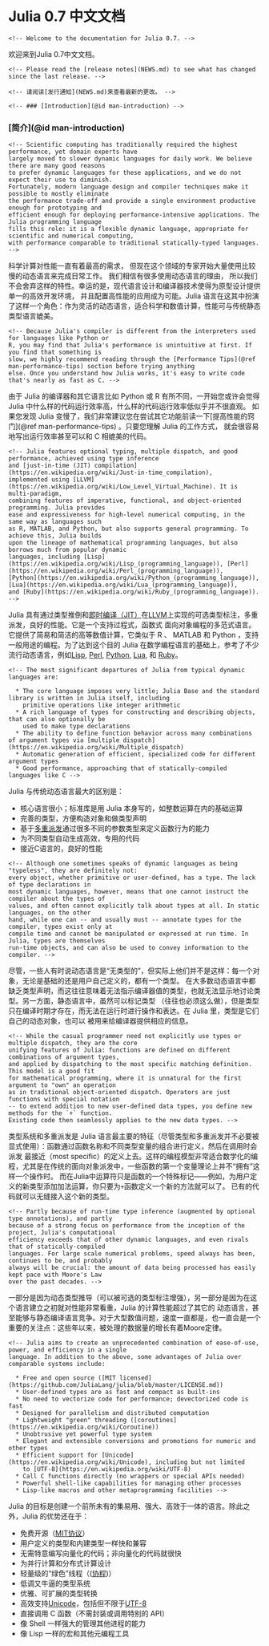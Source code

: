 # Julia 0.7 中文文档

```@raw html
<!-- Welcome to the documentation for Julia 0.7. -->
```

欢迎来到Julia 0.7中文文档。

```@raw html
<!-- Please read the [release notes](NEWS.md) to see what has changed since the last release. -->

<!-- 请阅读[发行通知](NEWS.md)来查看最新的更改。 -->
```

```@raw html
<!-- ### [Introduction](@id man-introduction) -->
```

### [简介](@id man-introduction)

```@raw html
<!-- Scientific computing has traditionally required the highest performance, yet domain experts have
largely moved to slower dynamic languages for daily work. We believe there are many good reasons
to prefer dynamic languages for these applications, and we do not expect their use to diminish.
Fortunately, modern language design and compiler techniques make it possible to mostly eliminate
the performance trade-off and provide a single environment productive enough for prototyping and
efficient enough for deploying performance-intensive applications. The Julia programming language
fills this role: it is a flexible dynamic language, appropriate for scientific and numerical computing,
with performance comparable to traditional statically-typed languages. -->
```

科学计算对性能一直有着最高的需求， 但现在这个领域的专家开始大量使用比较慢的动态语言来完成日常工作。
我们相信有很多使用动态语言的理由， 所以我们不会舍弃这样的特性。幸运的是，现代语言设计和编译器技术使得为原型设计提供单一的高效开发环境，
并且配置高性能的应用成为可能。Julia 语言在这其中扮演了这样一个角色：作为灵活的动态语言，适合科学和数值计算，性能可与传统静态类型语言媲美。

```@raw html
<!-- Because Julia's compiler is different from the interpreters used for languages like Python or
R, you may find that Julia's performance is unintuitive at first. If you find that something is
slow, we highly recommend reading through the [Performance Tips](@ref man-performance-tips) section before trying anything
else. Once you understand how Julia works, it's easy to write code that's nearly as fast as C. -->
```

由于 Julia 的编译器和其它语言比如 Python 或 R 有所不同，一开始您或许会觉得 Julia 中什么样的代码运行效率高，什么样的代码运行效率低似乎并不很直观。
如果您发现 Julia 变慢了，我们非常建议您在尝试其它功能前读一下[提高性能的窍门](@ref man-performance-tips) 。只要您理解 Julia 的工作方式，
就会很容易地写出运行效率甚至可以和 C 相媲美的代码。

```@raw html
<!-- Julia features optional typing, multiple dispatch, and good performance, achieved using type inference
and [just-in-time (JIT) compilation](https://en.wikipedia.org/wiki/Just-in-time_compilation),
implemented using [LLVM](https://en.wikipedia.org/wiki/Low_Level_Virtual_Machine). It is multi-paradigm,
combining features of imperative, functional, and object-oriented programming. Julia provides
ease and expressiveness for high-level numerical computing, in the same way as languages such
as R, MATLAB, and Python, but also supports general programming. To achieve this, Julia builds
upon the lineage of mathematical programming languages, but also borrows much from popular dynamic
languages, including [Lisp](https://en.wikipedia.org/wiki/Lisp_(programming_language)), [Perl](https://en.wikipedia.org/wiki/Perl_(programming_language)),
[Python](https://en.wikipedia.org/wiki/Python_(programming_language)), [Lua](https://en.wikipedia.org/wiki/Lua_(programming_language)),
and [Ruby](https://en.wikipedia.org/wiki/Ruby_(programming_language)). -->
```

Julia 具有通过类型推倒和[即时编译（JIT）](https://en.wikipedia.org/wiki/Just-in-time_compilation)在[LLVM](https://en.wikipedia.org/wiki/Low_Level_Virtual_Machine)上实现的可选类型标注，多重派发，良好的性能。它是一个支持过程式，函数式
面向对象编程的多范式语言。它提供了简易和简洁的高等数值计算，它类似于 R 、 MATLAB 和 Python ，支持一般用途的编程。为了达到这个目的
Julia 在数学编程语言的基础上，参考了不少流行动态语言，例如[Lisp](https://en.wikipedia.org/wiki/Lisp_(programming_language)), [Perl](https://en.wikipedia.org/wiki/Perl_(programming_language)),
[Python](https://en.wikipedia.org/wiki/Python_(programming_language)), [Lua](https://en.wikipedia.org/wiki/Lua_(programming_language)),
和 [Ruby](https://en.wikipedia.org/wiki/Ruby_(programming_language))。

```@raw html
<!-- The most significant departures of Julia from typical dynamic languages are:

  * The core language imposes very little; Julia Base and the standard library is written in Julia itself, including
    primitive operations like integer arithmetic
  * A rich language of types for constructing and describing objects, that can also optionally be
    used to make type declarations
  * The ability to define function behavior across many combinations of argument types via [multiple dispatch](https://en.wikipedia.org/wiki/Multiple_dispatch)
  * Automatic generation of efficient, specialized code for different argument types
  * Good performance, approaching that of statically-compiled languages like C -->
```

Julia 与传统动态语言最大的区别是：

  * 核心语言很小；标准库是用 Julia 本身写的，如整数运算在内的基础运算
  * 完善的类型，方便构造对象和做类型声明
  * 基于[多重派发](https://en.wikipedia.org/wiki/Multiple_dispatch)通过很多不同的参数类型来定义函数行为的能力
  * 为不同类型自动生成高效，专用的代码
  * 接近C语言的，良好的性能

```@raw html
<!-- Although one sometimes speaks of dynamic languages as being "typeless", they are definitely not:
every object, whether primitive or user-defined, has a type. The lack of type declarations in
most dynamic languages, however, means that one cannot instruct the compiler about the types of
values, and often cannot explicitly talk about types at all. In static languages, on the other
hand, while one can -- and usually must -- annotate types for the compiler, types exist only at
compile time and cannot be manipulated or expressed at run time. In Julia, types are themselves
run-time objects, and can also be used to convey information to the compiler. -->
```

尽管，一些人有时说动态语言是“无类型的”，但实际上他们并不是这样：每一个对象，无论是基础的还是用户自己定义的，都有一个类型。
在大多数动态语言中都缺乏类型声明，而这往往意味着无法指示编译器值的类型，也就无法显示地讨论类型。另一方面，静态语言中，虽然可以标记类型
（往往也必须这么做），但是类型只在编译时期才存在，而无法在运行时进行操作和表达。在 Julia 里，类型是它们自己的动态对象，也可以
被用来给编译器提供相应的信息。

```@raw html
<!-- While the casual programmer need not explicitly use types or multiple dispatch, they are the core
unifying features of Julia: functions are defined on different combinations of argument types,
and applied by dispatching to the most specific matching definition. This model is a good fit
for mathematical programming, where it is unnatural for the first argument to "own" an operation
as in traditional object-oriented dispatch. Operators are just functions with special notation
-- to extend addition to new user-defined data types, you define new methods for the `+` function.
Existing code then seamlessly applies to the new data types. -->
```

类型系统和多重派发是 Julia 语言最主要的特征（尽管类型和多重派发并不必要被显式使用）：函数通过函数名称和不同类型变量的组合进行定义，然后在调用时会派发
最接近（most specific）的定义上去。这样的编程模型非常适合数学化的编程，尤其是在传统的面向对象派发中，一些函数的第一个变量理论上并不“拥有”这样一个操作时。
而在Julia中运算符只是函数的一个特殊标记——例如，为用户定义的新类型添加加法运算，你只要为`+`函数定义一个新的方法就可以了。
已有的代码就可以无缝接入这个新的类型。

```@raw html
<!-- Partly because of run-time type inference (augmented by optional type annotations), and partly
because of a strong focus on performance from the inception of the project, Julia's computational
efficiency exceeds that of other dynamic languages, and even rivals that of statically-compiled
languages. For large scale numerical problems, speed always has been, continues to be, and probably
always will be crucial: the amount of data being processed has easily kept pace with Moore's Law
over the past decades. -->
```

一部分是因为动态类型推导（可以被可选的类型标注增强），另一部分是因为在这个语言建立之初就对性能非常看重，Julia 的计算性能超过了其它的
动态语言，甚至能够与静态编译语言竞争。对于大型数值问题，速度一直都是，也一直会是一个重要的关注点：这些年以来，被处理的数据量的增长有着Moore定律。

```@raw html
<!-- Julia aims to create an unprecedented combination of ease-of-use, power, and efficiency in a single
language. In addition to the above, some advantages of Julia over comparable systems include:

  * Free and open source ([MIT licensed](https://github.com/JuliaLang/julia/blob/master/LICENSE.md))
  * User-defined types are as fast and compact as built-ins
  * No need to vectorize code for performance; devectorized code is fast
  * Designed for parallelism and distributed computation
  * Lightweight "green" threading ([coroutines](https://en.wikipedia.org/wiki/Coroutine))
  * Unobtrusive yet powerful type system
  * Elegant and extensible conversions and promotions for numeric and other types
  * Efficient support for [Unicode](https://en.wikipedia.org/wiki/Unicode), including but not limited
    to [UTF-8](https://en.wikipedia.org/wiki/UTF-8)
  * Call C functions directly (no wrappers or special APIs needed)
  * Powerful shell-like capabilities for managing other processes
  * Lisp-like macros and other metaprogramming facilities -->
```

Julia 的目标是创建一个前所未有的集易用、强大、高效于一体的语言。除此之外，Julia 的优势还在于：

  * 免费开源（[MIT协议](https://github.com/JuliaLang/julia/blob/master/LICENSE.md)）
  * 用户定义的类型和内建类型一样快和兼容
  * 无需特意编写向量化的代码；非向量化的代码就很快
  * 为并行计算和分布式计算设计
  * 轻量级的“绿色”线程（([协程](https://en.wikipedia.org/wiki/Coroutine))）
  * 低调又牛逼的类型系统
  * 优雅、可扩展的类型转换
  * 高效支持[Unicode](https://en.wikipedia.org/wiki/Unicode)，包括但不限于[UTF-8](https://en.wikipedia.org/wiki/UTF-8)
  * 直接调用 C 函数（不需封装或调用特别的 API）
  * 像 Shell 一样强大的管理其他进程的能力
  * 像 Lisp 一样的宏和其他元编程工具
